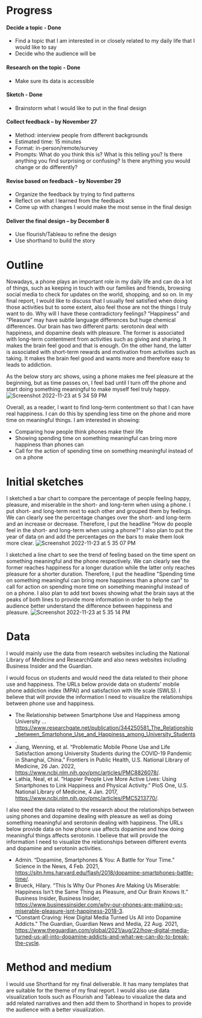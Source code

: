 # Progress
#### Decide a topic - Done
- Find a topic that I am interested in or closely related to my daily life that I would like to say 
- Decide who the audience will be 

#### Research on the topic - Done
- Make sure its data is accessible 

#### Sketch - Done
- Brainstorm what I would like to put in the final design 

#### Collect feedback – by November 27
- Method: interview people from different backgrounds  
- Estimated time: 15 minutes
-	Format: in-person/remote/survey
-	Prompts: What do you think this is? What is this telling you? Is there anything you find surprising or confusing? Is there anything you would change or do differently? 

#### Revise based on feedback – by November 29
-	Organize the feedback by trying to find patterns
-	Reflect on what I learned from the feedback 
-	Come up with changes I would make the most sense in the final design 

#### Deliver the final design – by December 8 
-	Use flourish/Tableau to refine the design
-	Use shorthand to build the story 


# Outline
Nowadays, a phone plays an important role in my daily life and can do a lot of things, such as keeping in touch with our families and friends, browsing social media to check for updates on the world, shopping, and so on. In my final report, I would like to discuss that I usually feel satisfied when doing those activities but to some extent, also feel those are not the things I truly want to do. Why will I have these contradictory feelings? “Happiness” and “Pleasure” may have subtle language differences but huge chemical differences. Our brain has two different parts: serotonin deal with happiness, and dopamine deals with pleasure. The former is associated with long-term contentment from activities such as giving and sharing. It makes the brain feel good and that is enough. On the other hand, the latter is associated with short-term rewards and motivation from activities such as taking. It makes the brain feel good and wants more and therefore easy to leads to addiction. 

As the below story arc shows, using a phone makes me feel pleasure at the beginning, but as time passes on, I feel bad until I turn off the phone and start doing something meaningful to make myself feel truly happy. 
![Screenshot 2022-11-23 at 5 34 59 PM](https://user-images.githubusercontent.com/116990977/203657411-896d5944-8547-4a01-95aa-f479bc34965c.png)

Overall, as a reader, I want to find long-term contentment so that I can have real happiness. I can do this by spending less time on the phone and more time on meaningful things. I am interested in showing:
- Comparing how people think phones make their life
- Showing spending time on something meaningful can bring more happiness than phones can
- Call for the action of spending time on something meaningful instead of on a phone


# Initial sketches
I sketched a bar chart to compare the percentage of people feeling happy, pleasure, and miserable in the short- and long-term when using a phone. I put short- and long-term next to each other and grouped them by feelings. We can clearly see the percentage changes over the short- and long-term and an increase or decrease. Therefore, I put the headline "How do people feel in the short- and long-term when using a phone?" I also plan to put the year of data on and add the percentages on the bars to make them look more clear.
![Screenshot 2022-11-23 at 5 35 07 PM](https://user-images.githubusercontent.com/116990977/203657439-4fae7c96-6319-45c8-b279-e2c7ebb0a51b.png)

I sketched a line chart to see the trend of feeling based on the time spent on something meaningful and the phone respectively. We can clearly see the former reaches happiness for a longer duration while the latter only reaches pleasure for a shorter duration. Therefore, I put the headline "Spending time on something meaningful can bring more happiness than a phone can" to call for action on spending more time on something meaningful instead of on a phone. I also plan to add text boxes showing what the brain says at the peaks of both lines to provide more information in order to help the audience better understand the difference between happiness and pleasure.
![Screenshot 2022-11-23 at 5 35 14 PM](https://user-images.githubusercontent.com/116990977/203657461-4016427b-16af-4a1f-87b0-8ff70766b055.png)


# Data
I would mainly use the data from research websites including the National Library of Medicine and ResearchGate and also news websites including Business Insider and the Guardian. 

I would focus on students and would need the data related to their phone use and happiness. The URLs below provide data on students' mobile phone addiction index (MPAI) and satisfaction with life scale (SWLS). I believe that will provide the information I need to visualize the relationships between phone use and happiness. 
- The Relationship between Smartphone Use and Happiness among University ... https://www.researchgate.net/publication/344250581_The_Relationship_between_Smartphone_Use_and_Happiness_among_University_Students. 
- Jiang, Wenning, et al. “Problematic Mobile Phone Use and Life Satisfaction among University Students during the COVID-19 Pandemic in Shanghai, China.” Frontiers in Public Health, U.S. National Library of Medicine, 26 Jan. 2022, https://www.ncbi.nlm.nih.gov/pmc/articles/PMC8826078/. 
- Lathia, Neal, et al. “Happier People Live More Active Lives: Using Smartphones to Link Happiness and Physical Activity.” PloS One, U.S. National Library of Medicine, 4 Jan. 2017, https://www.ncbi.nlm.nih.gov/pmc/articles/PMC5213770/. 

I also need the data related to the research about the relationships between using phones and dopamine dealing with pleasure as well as doing something meaningful and serotonin dealing with happiness. The URLs below provide data on how phone use affects dopamine and how doing meaningful things affects serotonin. I believe that will provide the information I need to visualize the relationships between different events and dopamine and serotonin activities. 
- Admin. “Dopamine, Smartphones &amp; You: A Battle for Your Time.” Science in the News, 4 Feb. 2021, https://sitn.hms.harvard.edu/flash/2018/dopamine-smartphones-battle-time/. 
- Brueck, Hilary. “This Is Why Our Phones Are Making Us Miserable: Happiness Isn't the Same Thing as Pleasure, and Our Brain Knows It.” Business Insider, Business Insider, https://www.businessinsider.com/why-our-phones-are-making-us-miserable-pleasure-isnt-happiness-2018-3. 
- “Constant Craving: How Digital Media Turned Us All into Dopamine Addicts.” The Guardian, Guardian News and Media, 22 Aug. 2021, https://www.theguardian.com/global/2021/aug/22/how-digital-media-turned-us-all-into-dopamine-addicts-and-what-we-can-do-to-break-the-cycle. 

# Method and medium
I would use Shorthand for my final deliverable. It has many templates that are suitable for the theme of my final report. I would also use data visualization tools such as Flourish and Tableau to visualize the data and add related narratives and then add them to Shorthand in hopes to provide the audience with a better visualization. 
